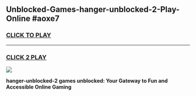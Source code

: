 
## Unblocked-Games-hanger-unblocked-2-Play-Online #aoxe7
<h3>
<a href="https://news.freeplayer.one?title=hanger-unblocked-2&ref=3">CLICK TO PLAY</a></h3>
<hr>

<h3>
<a href="https://news.freeplayer.one?title=hanger-unblocked-2&ref=3">CLICK 2 PLAY</a>
  
</h3>

<a href="https://news.freeplayer.one?title=hanger-unblocked-2&ref=3"><img src="https://clearcache.store/games.png"></a>


**hanger-unblocked-2 games unblocked: Your Gateway to Fun and Accessible Online Gaming**
